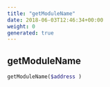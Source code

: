 ```yaml
---
title: "getModuleName"
date: 2018-06-03T12:46:34+00:00
weight: 0
generated: true
---
```


## getModuleName



```php
getModuleName($address )
```





